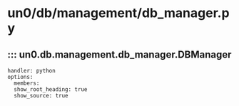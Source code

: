 # un0/db/management/db_manager.py
  
## ::: un0.db.management.db_manager.DBManager

    handler: python
    options:
      members:
      show_root_heading: true
      show_source: true
